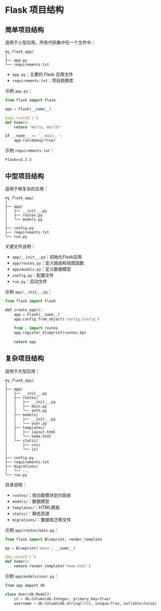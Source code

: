 # Flask 项目结构

## 简单项目结构

适用于小型应用，所有代码集中在一个文件中：

```
my_flask_app/
│
├── app.py
└── requirements.txt
```

- `app.py`：主要的 Flask 应用文件
- `requirements.txt`：项目依赖库

示例 `app.py`：
```python
from flask import Flask

app = Flask(__name__)

@app.route('/')
def home():
    return 'Hello, World!'

if __name__ == '__main__':
    app.run(debug=True)
```

示例 `requirements.txt`：
```
Flask==2.2.3
```

## 中型项目结构

适用于稍复杂的应用：

```
my_flask_app/
│
├── app/
│   ├── __init__.py
│   ├── routes.py
│   └── models.py
│
├── config.py
├── requirements.txt
└── run.py
```

关键文件说明：
- `app/__init__.py`：初始化Flask应用
- `app/routes.py`：定义路由和视图函数
- `app/models.py`：定义数据模型
- `config.py`：配置文件
- `run.py`：启动文件

示例 `app/__init__.py`：
```python
from flask import Flask

def create_app():
    app = Flask(__name__)
    app.config.from_object('config.Config')
    
    from . import routes
    app.register_blueprint(routes.bp)
    
    return app
```

## 复杂项目结构
适用于大型应用：

```
my_flask_app/
│
├── app/
│   ├── __init__.py
│   ├── routes/
│   │   ├── __init__.py
│   │   ├── main.py
│   │   └── auth.py
│   ├── models/
│   │   ├── __init__.py
│   │   └── user.py
│   ├── templates/
│   │   ├── layout.html
│   │   └── home.html
│   └── static/
│       ├── css/
│       └── js/
│
├── config.py
├── requirements.txt
├── migrations/
│   └── ...
└── run.py
```

目录说明：
- `routes/`：按功能模块划分路由
- `models/`：数据模型
- `templates/`：HTML模板
- `static/`：静态资源
- `migrations/`：数据库迁移文件

示例 `app/routes/main.py`：
```python
from flask import Blueprint, render_template

bp = Blueprint('main', __name__)

@bp.route('/')
def home():
    return render_template('home.html')
```

示例 `app/models/user.py`：
```python
from app import db

class User(db.Model):
    id = db.Column(db.Integer, primary_key=True)
    username = db.Column(db.String(150), unique=True, nullable=False)
```
